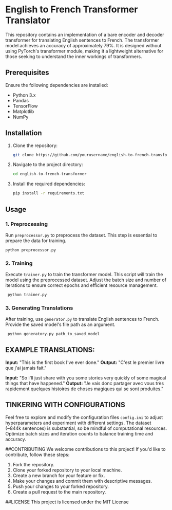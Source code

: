 # English to French Transformer Translator

This repository contains an implementation of a bare encoder and decoder transformer for translating English sentences to French. The transformer model achieves an accuracy of approximately 79%. It is designed without using PyTorch's transformer module, making it a lightweight alternative for those seeking to understand the inner workings of transformers.

## Prerequisites

Ensure the following dependencies are installed:

- Python 3.x
- Pandas
- TensorFlow
- Matplotlib
- NumPy

## Installation

1. Clone the repository:

    ```bash
    git clone https://github.com/yourusername/english-to-french-transformer.git
    ```

2. Navigate to the project directory:

    ```bash
    cd english-to-french-transformer
    ```

3. Install the required dependencies:

    ```bash
    pip install -r requirements.txt
    ```

## Usage

### 1. Preprocessing
Run `preprocessor.py` to preprocess the dataset. This step is essential to prepare the data for training.
  ```bash
  python preprocessor.py
  ```

### 2. Training
Execute `trainer.py` to train the transformer model. This script will train the model using the preprocessed dataset. Adjust the batch size and number of iterations to ensure correct epochs and efficient resource management.

 ```bash
  python trainer.py
  ```

### 3. Generating Translations
After training, use `generator.py` to translate English sentences to French. Provide the saved model's file path as an argument.

 ```bash
  python generatory.py path_to_saved_model
  ```

## EXAMPLE TRANSLATIONS:

**Input:** "This is the first book I've ever done."
**Output:** "C'est le premier livre que j'ai jamais fait."

**Input:** "So I'll just share with you some stories very quickly of some magical things that have happened."
**Output:** "Je vais donc partager avec vous très rapidement quelques histoires de choses magiques qui se sont produites."

## TINKERING WITH CONFIGURATIONS

Feel free to explore and modify the configuration files `config.ini`  to adjust hyperparameters and experiment with different settings. The dataset (~844k sentences) is substantial, so be mindful of computational resources. Optimize batch sizes and iteration counts to balance training time and accuracy.

##CONTRIBUTING
We welcome contributions to this project! If you'd like to contribute, follow these steps:

1. Fork the repository.
2. Clone your forked repository to your local machine.
3. Create a new branch for your feature or fix.
4. Make your changes and commit them with descriptive messages.
5. Push your changes to your forked repository.
6. Create a pull request to the main repository.

##LICENSE
This project is licensed under the MIT License
